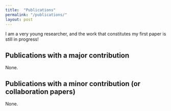 ```yaml
---
title:  "Publications"
permalink: "/publications/"
layout: post
---
```


I am a very young researcher, and the work that constitutes my first paper is still in progress!

## Publications with a major contribution

None.

## Publications with a minor contribution (or collaboration papers) 

None.
